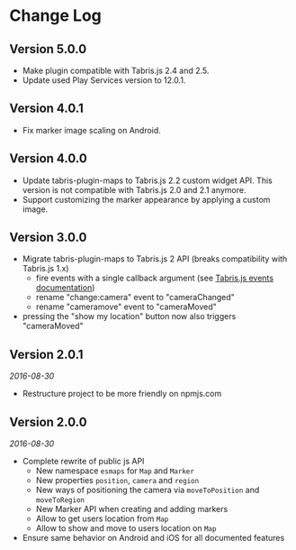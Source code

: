 Change Log
==========

## Version 5.0.0

* Make plugin compatible with Tabris.js 2.4 and 2.5.
* Update used Play Services version to 12.0.1.

## Version 4.0.1

* Fix marker image scaling on Android.

## Version 4.0.0

* Update tabris-plugin-maps to Tabris.js 2.2 custom widget API. This version is not compatible with Tabris.js 2.0 and 2.1 anymore.
* Support customizing the marker appearance by applying a custom image.

## Version 3.0.0

* Migrate tabris-plugin-maps to Tabris.js 2 API (breaks compatibility with Tabris.js 1.x)
  * fire events with a single callback argument (see [Tabris.js events documentation](https://tabrisjs.com/documentation/2.0/widget-basics.html#events))
  * rename "change:camera" event to "cameraChanged"
  * rename "cameramove" event to "cameraMoved"
* pressing the "show my location" button now also triggers "cameraMoved"

## Version 2.0.1

_2016-08-30_

* Restructure project to be more friendly on npmjs.com

## Version 2.0.0

_2016-08-30_

  *  Complete rewrite of public js API
      * New namespace `esmaps` for `Map` and `Marker`
      * New properties `position`, `camera` and `region`
      * New ways of positioning the camera via `moveToPosition` and `moveToRegion`
      * New Marker API when creating and adding markers
      * Allow to get users location from `Map`
      * Allow to show and move to users location on `Map`
  * Ensure same behavior on Android and iOS for all documented features
